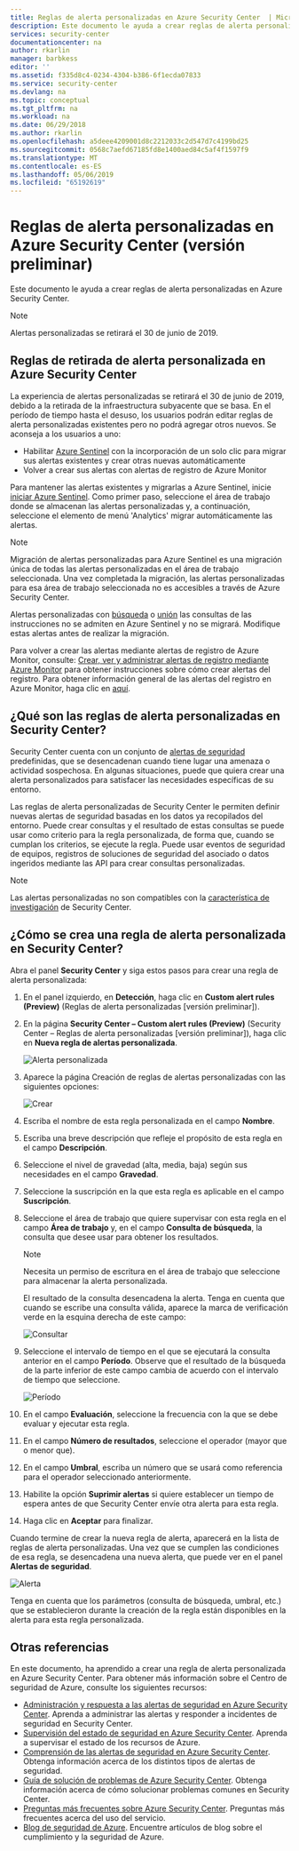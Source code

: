 ```yaml
---
title: Reglas de alerta personalizadas en Azure Security Center  | Microsoft Docs
description: Este documento le ayuda a crear reglas de alerta personalizadas en Azure Security Center.
services: security-center
documentationcenter: na
author: rkarlin
manager: barbkess
editor: ''
ms.assetid: f335d8c4-0234-4304-b386-6f1ecda07833
ms.service: security-center
ms.devlang: na
ms.topic: conceptual
ms.tgt_pltfrm: na
ms.workload: na
ms.date: 06/29/2018
ms.author: rkarlin
ms.openlocfilehash: a5deee4209001d8c2212033c2d547d7c4199bd25
ms.sourcegitcommit: 0568c7aefd67185fd8e1400aed84c5af4f1597f9
ms.translationtype: MT
ms.contentlocale: es-ES
ms.lasthandoff: 05/06/2019
ms.locfileid: "65192619"
---
```

# <a name="custom-alert-rules-in-azure-security-center-preview"></a>Reglas de alerta personalizadas en Azure Security Center (versión preliminar)
Este documento le ayuda a crear reglas de alerta personalizadas en Azure Security Center.

> [!NOTE]
> Alertas personalizadas se retirará el 30 de junio de 2019.

## <a name="retirement-of-custom-alert-rules-in-azure-security-center"></a>Reglas de retirada de alerta personalizada en Azure Security Center

La experiencia de alertas personalizadas se retirará el 30 de junio de 2019, debido a la retirada de la infraestructura subyacente que se basa. En el período de tiempo hasta el desuso, los usuarios podrán editar reglas de alerta personalizadas existentes pero no podrá agregar otros nuevos.
Se aconseja a los usuarios a uno:
- Habilitar [Azure Sentinel](https://azure.microsoft.com/services/azure-sentinel/) con la incorporación de un solo clic para migrar sus alertas existentes y crear otras nuevas automáticamente
- Volver a crear sus alertas con alertas de registro de Azure Monitor
                                     
Para mantener las alertas existentes y migrarlas a Azure Sentinel, inicie [iniciar Azure Sentinel](https://portal.azure.com/#create/Microsoft.ASI/preview). Como primer paso, seleccione el área de trabajo donde se almacenan las alertas personalizadas y, a continuación, seleccione el elemento de menú 'Analytics' migrar automáticamente las alertas.

> [!NOTE]
> Migración de alertas personalizadas para Azure Sentinel es una migración única de todas las alertas personalizadas en el área de trabajo seleccionada. Una vez completada la migración, las alertas personalizadas para esa área de trabajo seleccionada no es accesibles a través de Azure Security Center.
>
> Alertas personalizadas con [búsqueda](https://docs.microsoft.com/azure/azure-monitor/log-query/search-queries) o [unión](https://docs-analytics-eus.azurewebsites.net/queryLanguage/query_language_unionoperator.html) las consultas de las instrucciones no se admiten en Azure Sentinel y no se migrará. Modifique estas alertas antes de realizar la migración.

Para volver a crear las alertas mediante alertas de registro de Azure Monitor, consulte: [Crear, ver y administrar alertas de registro mediante Azure Monitor](https://docs.microsoft.com/azure/azure-monitor/platform/alerts-log) para obtener instrucciones sobre cómo crear alertas del registro. Para obtener información general de las alertas del registro en Azure Monitor, haga clic en [aquí](https://docs.microsoft.com/azure/azure-monitor/platform/alerts-unified-log).

## <a name="what-are-custom-alert-rules-in-security-center"></a>¿Qué son las reglas de alerta personalizadas en Security Center?

Security Center cuenta con un conjunto de [alertas de seguridad](https://docs.microsoft.com/azure/security-center/security-center-managing-and-responding-alerts) predefinidas, que se desencadenan cuando tiene lugar una amenaza o actividad sospechosa. En algunas situaciones, puede que quiera crear una alerta personalizados para satisfacer las necesidades específicas de su entorno.

Las reglas de alerta personalizadas de Security Center le permiten definir nuevas alertas de seguridad basadas en los datos ya recopilados del entorno. Puede crear consultas y el resultado de estas consultas se puede usar como criterio para la regla personalizada, de forma que, cuando se cumplan los criterios, se ejecute la regla. Puede usar eventos de seguridad de equipos, registros de soluciones de seguridad del asociado o datos ingeridos mediante las API para crear consultas personalizadas.

> [!NOTE]
> Las alertas personalizadas no son compatibles con la [característica de investigación](security-center-investigation.md) de Security Center.
>
>

## <a name="how-to-create-a-custom-alert-rule-in-security-center"></a>¿Cómo se crea una regla de alerta personalizada en Security Center?

Abra el panel **Security Center** y siga estos pasos para crear una regla de alerta personalizada:

1.  En el panel izquierdo, en **Detección**, haga clic en **Custom alert rules (Preview)** (Reglas de alerta personalizadas [versión preliminar]).
2.  En la página **Security Center – Custom alert rules (Preview)** (Security Center – Reglas de alerta personalizadas [versión preliminar]), haga clic en **Nueva regla de alertas personalizada**.

    ![Alerta personalizada](./media/security-center-custom-alert/security-center-custom-alert-fig1.png)

3.  Aparece la página Creación de reglas de alertas personalizadas con las siguientes opciones:

    ![Crear](./media/security-center-custom-alert/security-center-custom-alert-fig2.png)

4.  Escriba el nombre de esta regla personalizada en el campo **Nombre**.
5.  Escriba una breve descripción que refleje el propósito de esta regla en el campo **Descripción**.
6.  Seleccione el nivel de gravedad (alta, media, baja) según sus necesidades en el campo **Gravedad**.
7.  Seleccione la suscripción en la que esta regla es aplicable en el campo **Suscripción**.
8.  Seleccione el área de trabajo que quiere supervisar con esta regla en el campo **Área de trabajo** y, en el campo **Consulta de búsqueda**, la consulta que desee usar para obtener los resultados.

    > [!NOTE]
    > Necesita un permiso de escritura en el área de trabajo que seleccione para almacenar la alerta personalizada.
    >
    >

    El resultado de la consulta desencadena la alerta. Tenga en cuenta que cuando se escribe una consulta válida, aparece la marca de verificación verde en la esquina derecha de este campo:

    ![Consultar](./media/security-center-custom-alert/security-center-custom-alert-fig3.png)

10. Seleccione el intervalo de tiempo en el que se ejecutará la consulta anterior en el campo **Período**. Observe que el resultado de la búsqueda de la parte inferior de este campo cambia de acuerdo con el intervalo de tiempo que seleccione.

    ![Período](./media/security-center-custom-alert/security-center-custom-alert-fig4.png)

11. En el campo **Evaluación**, seleccione la frecuencia con la que se debe evaluar y ejecutar esta regla.
12. En el campo **Número de resultados**, seleccione el operador (mayor que o menor que).
13. En el campo **Umbral**, escriba un número que se usará como referencia para el operador seleccionado anteriormente.
14. Habilite la opción **Suprimir alertas** si quiere establecer un tiempo de espera antes de que Security Center envíe otra alerta para esta regla.
15. Haga clic en **Aceptar** para finalizar.

Cuando termine de crear la nueva regla de alerta, aparecerá en la lista de reglas de alerta personalizadas. Una vez que se cumplen las condiciones de esa regla, se desencadena una nueva alerta, que puede ver en el panel **Alertas de seguridad**.

![Alerta](./media/security-center-custom-alert/security-center-custom-alert-fig5.png)

Tenga en cuenta que los parámetros (consulta de búsqueda, umbral, etc.) que se establecieron durante la creación de la regla están disponibles en la alerta para esta regla personalizada.

## <a name="see-also"></a>Otras referencias
En este documento, ha aprendido a crear una regla de alerta personalizada en Azure Security Center. Para obtener más información sobre el Centro de seguridad de Azure, consulte los siguientes recursos:

* [Administración y respuesta a las alertas de seguridad en Azure Security Center](https://docs.microsoft.com/azure/security-center/security-center-managing-and-responding-alerts). Aprenda a administrar las alertas y responder a incidentes de seguridad en Security Center.
* [Supervisión del estado de seguridad en Azure Security Center](security-center-monitoring.md). Aprenda a supervisar el estado de los recursos de Azure.
* [Comprensión de las alertas de seguridad en Azure Security Center](https://docs.microsoft.com/azure/security-center/security-center-alerts-type). Obtenga información acerca de los distintos tipos de alertas de seguridad.
* [Guía de solución de problemas de Azure Security Center](https://docs.microsoft.com/azure/security-center/security-center-troubleshooting-guide). Obtenga información acerca de cómo solucionar problemas comunes en Security Center.
* [Preguntas más frecuentes sobre Azure Security Center](security-center-faq.md). Preguntas más frecuentes acerca del uso del servicio.
* [Blog de seguridad de Azure](https://blogs.msdn.com/b/azuresecurity/). Encuentre artículos de blog sobre el cumplimiento y la seguridad de Azure.
